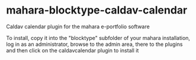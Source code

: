 # mahara-blocktype-caldav-calendar
Caldav calendar plugin for the mahara e-portfolio software

To install, copy it into the "blocktype" subfolder of your mahara installation, log in as an administrator, browse to the admin area, there to the plugins and then click on the caldavcalendar plugin to install it
